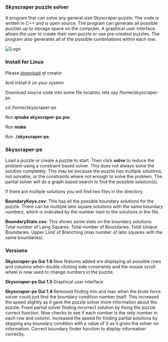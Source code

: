 ### Skyscraper puzzle solver ###
A program that can solve any general size Skyscraper puzzle. The code is written in C++ and is open source. The program can generate all possible puzzles up to storage space on the computer. A graphical user interface allows the user to create their own puzzle or use pre-created puzzles. The program also generates all of the possible combinations within each row.

<img src='http://skyscraper-ps.googlecode.com/files/Skyscraper-ps-gui.jpg' alt='Logo' />

### Install for Linux ###

Please [download](https://www.qt.io/download-open-source/) qt creator

And install it on your system

Download source code into some file location, lets say /home/skyscraper-ps

cd /home/skyscraper-ps

Run <b> qmake skyscraper-ps.pro </b>

Run <b> make </b>

Run <b> ./skyscraper-ps </b>

### Skyscraper-ps ###

Load a puzzle or create a puzzle to start. Then click <b>solve</b> to reduce the problem
using a constraint based solver. This does not always solve the solution completely.
This may be because the puzzle has multiple solutions, not solvable, or the constraints
where not enough to solve the problem. The parital solver will do a graph based
search to find the possible solution(s). 

If there are multiple solutions you will find two files in the directory.

<b>BoundaryKeys.csv</b>: This has all the possible boundary solutions for the puzzle.
There can be multiple latin square solutions with the same boundary numbers, which is 
indicated by the number next to the solutions in the file.

<b>BoundaryStats.csv</b>: This shows some stats on the boundary solutions.
Total number of Laing Squares.
Total number of Boundaries.
Total Unique Boundaries.
Upper Limit of Branching (max number of latin squares with the same boundaries).

### Versions ###

<b> Skyscraper-ps Gui 1.6 </b> New features added are displaying all possible rows and columns when double clicking side constraints and the mouse scroll wheel is now used to change numbers in the puzzle.

<b> Skyscraper-ps Gui 1.5 </b> Graphical user interface

<b> Skyscraper-ps Gui 1.4 </b> Removed finding min and max when the brute force solver could just find the boundary condition number itself. This increased the speed slightly as it gave the puzzle solver more information about the puzzle. Fixed partial solver finding incorrect solution by fixing the puzzle correct function. Now checks to see if each number is the only number in each row and column. Increased the speed for finding partial solutions by skipping any boundary condition with a value of 0 as it gives the solver no information. Correct boundary finder function to display information correctly.
 
